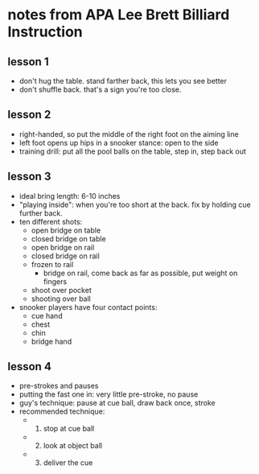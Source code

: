 # notes from APA Lee Brett Billiard Instruction

## lesson 1

- don't hug the table. stand farther back, this lets you see better
- don't shuffle back. that's a sign you're too close.

## lesson 2

- right-handed, so put the middle of the right foot on the aiming line
- left foot opens up hips in a snooker stance: open to the side
- training drill: put all the pool balls on the table, step in, step back out

## lesson 3

- ideal bring length: 6-10 inches
- "playing inside": when you're too short at the back. fix by holding cue
  further back.
- ten different shots:
  - open bridge on table
  - closed bridge on table
  - open bridge on rail
  - closed bridge on rail
  - frozen to rail
    - bridge on rail, come back as far as possible, put weight on fingers
  - shoot over pocket
  - shooting over ball
- snooker players have four contact points:
  - cue hand
  - chest
  - chin
  - bridge hand

## lesson 4

- pre-strokes and pauses
- putting the fast one in: very little pre-stroke, no pause
- guy's technique: pause at cue ball, draw back once, stroke
- recommended technique:
  - 1. stop at cue ball
  - 2. look at object ball
  - 3. deliver the cue
